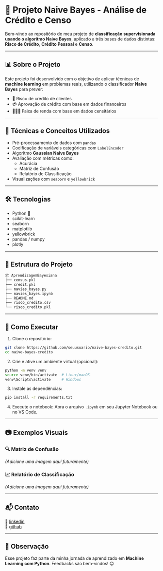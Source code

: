 # 🤖 Projeto Naive Bayes - Análise de Crédito e Censo

Bem-vindo ao repositório do meu projeto de **classificação supervisionada usando o algoritmo Naive Bayes**, aplicado a três bases de dados distintas: **Risco de Crédito**, **Crédito Pessoal** e **Censo**.

---

## 📊 Sobre o Projeto

Este projeto foi desenvolvido com o objetivo de aplicar técnicas de **machine learning** em problemas reais, utilizando o classificador **Naive Bayes** para prever:

- 🔐 Risco de crédito de clientes  
- 💳 Aprovação de crédito com base em dados financeiros  
- 🧑‍🤝‍🧑 Faixa de renda com base em dados censitários  

---

## 🧠 Técnicas e Conceitos Utilizados

- Pré-processamento de dados com `pandas`
- Codificação de variáveis categóricas com `LabelEncoder`
- Algoritmo **Gaussian Naive Bayes**
- Avaliação com métricas como:
  - Acurácia
  - Matriz de Confusão
  - Relatório de Classificação
- Visualizações com `seaborn` e `yellowbrick`

---

## 🛠️ Tecnologias

- Python 🐍  
- scikit-learn  
- seaborn  
- matplotlib  
- yellowbrick  
- pandas / numpy  
- plotly  

---

## 📁 Estrutura do Projeto

```bash
📦 AprendizagemBayesiana
├── census.pkl
├── credit.pkl
├── navies_bayes.py
├── navies_bayes.ipynb
├── README.md
├── risco_credito.csv
└── risco_credito.pkl
```

---

## 🚀 Como Executar

1. Clone o repositório:
```bash
git clone https://github.com/seuusuario/naive-bayes-credito.git
cd naive-bayes-credito
```

2. Crie e ative um ambiente virtual (opcional):
```bash
python -m venv venv
source venv/bin/activate  # Linux/macOS
venv\Scripts\activate     # Windows
```

3. Instale as dependências:
```bash
pip install -r requirements.txt
```

4. Execute o notebook:
Abra o arquivo `.ipynb` em seu Jupyter Notebook ou no VS Code.

---

## 📷 Exemplos Visuais

### 🔍 Matriz de Confusão
*(Adicione uma imagem aqui futuramente)*

### 📈 Relatório de Classificação
*(Adicione uma imagem aqui futuramente)*

---

## 📬 Contato


💼 [linkedin](https://www.linkedin.com/in/daniel-coelho-818381293/)  
🐙 [github](https://github.com/danccoelho)  

---

## 📌 Observação

Esse projeto faz parte da minha jornada de aprendizado em **Machine Learning com Python**. Feedbacks são bem-vindos! 😊
